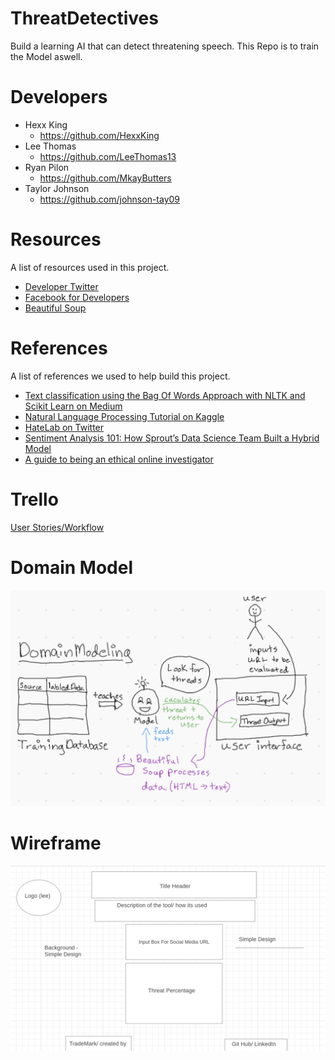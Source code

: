 # ThreatDetectives
Build a learning AI that can detect threatening speech. This Repo is to train the Model aswell.

# Developers
- Hexx King
  - https://github.com/HexxKing
- Lee Thomas
  - https://github.com/LeeThomas13
- Ryan Pilon
  - https://github.com/MkayButters
- Taylor Johnson
  - https://github.com/johnson-tay09

# Resources
A list of resources used in this project.
- [Developer Twitter](https://developer.twitter.com/en)
- [Facebook for Developers](https://developers.facebook.com/docs/facebook-login/access-tokens)
- [Beautiful Soup](https://www.crummy.com/software/BeautifulSoup/)

# References 

A list of references we used to help build this project. 

- [Text classification using the Bag Of Words Approach with NLTK and Scikit Learn on Medium](https://medium.com/swlh/text-classification-using-the-bag-of-words-approach-with-nltk-and-scikit-learn-9a731e5c4e2f)
- [Natural Language Processing Tutorial on Kaggle](https://www.kaggle.com/learn/natural-language-processing)
- [HateLab on Twitter](https://developer.twitter.com/en/use-cases/success-stories/hatelab)
- [Sentiment Analysis 101: How Sprout’s Data Science Team Built a Hybrid Model](https://sproutsocial.com/insights/sentiment-analysis/)
- [A guide to being an ethical online investigator](https://www.technologyreview.com/2021/01/14/1015931/how-to-be-an-ethical-online-investigator-activist)

# Trello

[User Stories/Workflow](https://trello.com/b/MmLoe68O/threatdetectives)

# Domain Model
![Domain Model](./assets/domain-model.png)

# Wireframe
![Wireframe](./assets/wireframe.png)

